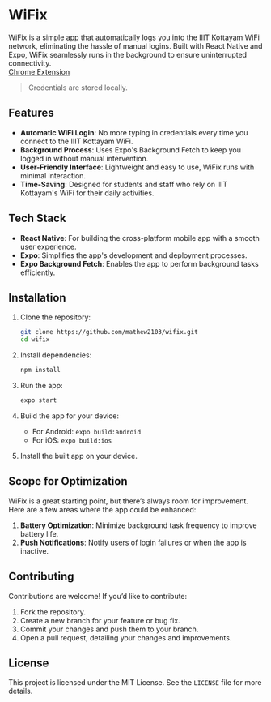 # WiFix

WiFix is a simple app that automatically logs you into the IIIT Kottayam WiFi network, eliminating the hassle of manual logins. Built with React Native and Expo, WiFix seamlessly runs in the background to ensure uninterrupted connectivity.
<br>[Chrome Extension](https://github.com/Noelithub77/Wifix-chrome-extension)
> Credentials are stored locally.

## Features

- **Automatic WiFi Login**: No more typing in credentials every time you connect to the IIIT Kottayam WiFi.
- **Background Process**: Uses Expo's Background Fetch to keep you logged in without manual intervention.
- **User-Friendly Interface**: Lightweight and easy to use, WiFix runs with minimal interaction.
- **Time-Saving**: Designed for students and staff who rely on IIIT Kottayam's WiFi for their daily activities.

## Tech Stack

- **React Native**: For building the cross-platform mobile app with a smooth user experience.
- **Expo**: Simplifies the app's development and deployment processes.
- **Expo Background Fetch**: Enables the app to perform background tasks efficiently.

## Installation

1. Clone the repository:
   ```bash
   git clone https://github.com/mathew2103/wifix.git
   cd wifix
   ```

2. Install dependencies:
   ```bash
   npm install
   ```

3. Run the app:
   ```bash
   expo start
   ```

4. Build the app for your device:
   - For Android: `expo build:android`
   - For iOS: `expo build:ios`

5. Install the built app on your device.

## Scope for Optimization

WiFix is a great starting point, but there’s always room for improvement. Here are a few areas where the app could be enhanced:

1. **Battery Optimization**: Minimize background task frequency to improve battery life.
2. **Push Notifications**: Notify users of login failures or when the app is inactive.

## Contributing

Contributions are welcome! If you’d like to contribute:

1. Fork the repository.
2. Create a new branch for your feature or bug fix.
3. Commit your changes and push them to your branch.
4. Open a pull request, detailing your changes and improvements.

## License

This project is licensed under the MIT License. See the `LICENSE` file for more details.
